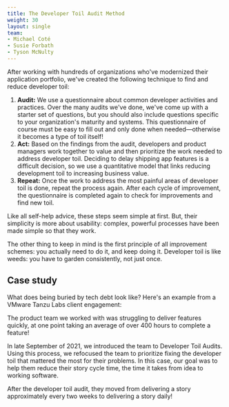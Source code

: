 ```yaml
---
title: The Developer Toil Audit Method
weight: 30
layout: single
team:
- Michael Coté
- Susie Forbath
- Tyson McNulty
---
```


After working with hundreds of organizations who've modernized their application portfolio, we've created the following technique to find and reduce developer toil:



1. **Audit:** We use a questionnaire about common developer activities and practices. Over the many audits we've done, we've come up with a starter set of questions, but you should also include questions specific to your organization's maturity and systems. This questionnaire of course must be easy to fill out and only done when needed—otherwise it becomes a type of toil itself!
2. **Act:** Based on the findings from the audit, developers and product managers work together to value and then prioritize the work needed to address developer toil. Deciding to delay shipping app features is a difficult decision, so we use a quantitative model that links reducing development toil to increasing business value.
3. **Repeat:** Once the work to address the most painful areas of developer toil is done, repeat the process again. After each cycle of improvement, the questionnaire is completed again to check for improvements and find new toil.

Like all self-help advice, these steps seem simple at first. But, their simplicity is more about usability: complex, powerful processes have been made simple so that they work. 

The other thing to keep in mind is the first principle of all improvement schemes: you actually need to do it, and keep doing it. Developer toil is like weeds: you have to garden consistently, not just once.


## Case study

What does being buried by tech debt look like? Here's an example from a VMware Tanzu Labs client engagement: 

The product team we worked with was struggling to deliver features quickly, at one point taking an average of over 400 hours to complete a feature!

In late September of 2021, we introduced the team to Developer Toil Audits. Using this process, we refocused the team to prioritize fixing the developer toil that mattered the most for their problems. In this case, our goal was to help them reduce their story cycle time, the time it takes from idea to working software.  

After the developer toil audit, they moved from delivering a story approximately every two weeks to delivering a story daily! 
